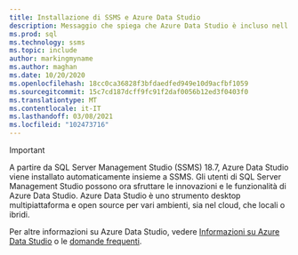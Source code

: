 ```yaml
---
title: Installazione di SSMS e Azure Data Studio
description: Messaggio che spiega che Azure Data Studio è incluso nell'installazione di SSMS.
ms.prod: sql
ms.technology: ssms
ms.topic: include
author: markingmyname
ms.author: maghan
ms.date: 10/20/2020
ms.openlocfilehash: 18cc0ca36828f3bfdaedfed949e10d9acfbf1059
ms.sourcegitcommit: 15c7cd187dcff9fc91f2daf0056b12ed3f0403f0
ms.translationtype: MT
ms.contentlocale: it-IT
ms.lasthandoff: 03/08/2021
ms.locfileid: "102473716"
---
```

> [!Important]
> A partire da SQL Server Management Studio (SSMS) 18.7, Azure Data Studio viene installato automaticamente insieme a SSMS. Gli utenti di SQL Server Management Studio possono ora sfruttare le innovazioni e le funzionalità di Azure Data Studio. Azure Data Studio è uno strumento desktop multipiattaforma e open source per vari ambienti, sia nel cloud, che locali o ibridi.
>
> Per altre informazioni su Azure Data Studio, vedere [Informazioni su Azure Data Studio](../azure-data-studio/what-is-azure-data-studio.md) o le [domande frequenti](../azure-data-studio/faq.yml).